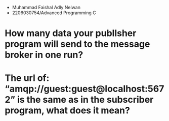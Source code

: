 - Muhammad Faishal Adly Nelwan
- 2206030754/Advanced Programming C


# How many data your publlsher program will send to the message broker in one run?

# The url of: “amqp://guest:guest@localhost:5672” is the same as in the subscriber program, what does it mean?
